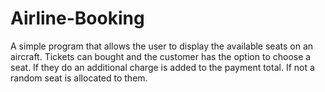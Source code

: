 # Airline-Booking
A simple program that allows the user to display the available seats on an aircraft. Tickets can bought and the customer has the option to choose a seat.
If they do an additional charge is added to the payment total. If not a random seat is allocated to them.
